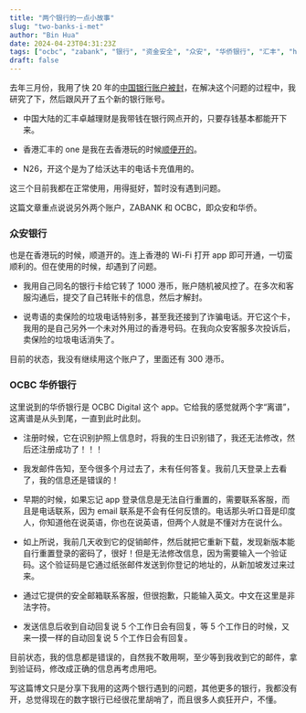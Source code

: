 ```yaml
---
title: "两个银行的一点小故事"
slug: "two-banks-i-met"
author: "Bin Hua"
date: 2024-04-23T04:31:23Z
tags: ["ocbc", "zabank", "银行", "资金安全", "众安", "华侨银行", "汇丰", "hsbc"]
draft: false
---
```


去年三月份，我用了快 20 年的[中国银行账户被封](https://tourcoder.com/my-bank-account-got-blocked/)，在解决这个问题的过程中，我研究了下，然后跟风开了五个新的银行账号。

- 中国大陆的汇丰卓越理财是我带钱在银行网点开的，只要存钱基本都能开下来。

- 香港汇丰的 one 是我在去香港玩的时候[顺便开的](https://tourcoder.com/an-account-opening-experience-with-hsbc-in-hong-kong-that-cannot-be-used-as-a-reference/)。

- N26，开这个是为了给沃达丰的电话卡充值用的。

这三个目前我都在正常使用，用得挺好，暂时没有遇到问题。

这篇文章重点说说另外两个账户，ZABANK 和 OCBC，即众安和华侨。

### 众安银行

也是在香港玩的时候，顺道开的。连上香港的 Wi-Fi 打开 app 即可开通，一切蛮顺利的。但在使用的时候，却遇到了问题。

- 我用自己同名的银行卡给它转了 1000 港币，账户随机被风控了。在多次和客服沟通后，提交了自己转账卡的信息，然后才解封。

- 说粤语的卖保险的垃圾电话特别多，甚至我还接到了诈骗电话。开它这个卡，我用的是自己另外一个未对外用过的香港号码。在我向众安客服多次投诉后，卖保险的垃圾电话消失了。

目前的状态，我没有继续用这个账户了，里面还有 300 港币。

### OCBC 华侨银行

这里说到的华侨银行是 OCBC Digital 这个 app。它给我的感觉就两个字“离谱”，这离谱是从头到尾，一直到此时此刻。

- 注册时候，它在识别护照上信息时，将我的生日识别错了，我还无法修改，然后还注册成功了！！！

- 我发邮件告知，至今很多个月过去了，未有任何答复。我前几天登录上去看了，我的信息还是错误的！

- 早期的时候，如果忘记 app 登录信息是无法自行重置的，需要联系客服，而且是电话联系，因为 email 联系是不会有任何反馈的。电话那头听口音是印度人，你知道他在说英语，你也在说英语，但两个人就是不懂对方在说什么。

- 如上所说，我前几天收到它的促销邮件，然后就把它重新下载，发现新版本能自行重置登录的密码了，很好！但是无法修改信息，因为需要输入一个验证码。这个验证码是它通过纸张邮件发送到你登记的地址的，从新加坡发过来过来。

- 通过它提供的安全邮箱联系客服，但很抱歉，只能输入英文。中文在这里是非法字符。

- 发送信息后收到自动回复说 5 个工作日会有回复，等 5 个工作日的时候，又来一摸一样的自动回复说 5 个工作日会有回复。

目前状态，我的信息都是错误的，自然我不敢用啊，至少等到我收到它的邮件，拿到验证码，修改成正确的信息再考虑用吧。

写这篇博文只是分享下我用的这两个银行遇到的问题，其他更多的银行，我都没有开，总觉得现在的数字银行已经很花里胡哨了，而且很多人疯狂开户，不懂。